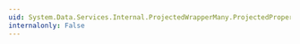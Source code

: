 ```yaml
---
uid: System.Data.Services.Internal.ProjectedWrapperMany.ProjectedProperty1
internalonly: False
---
```

